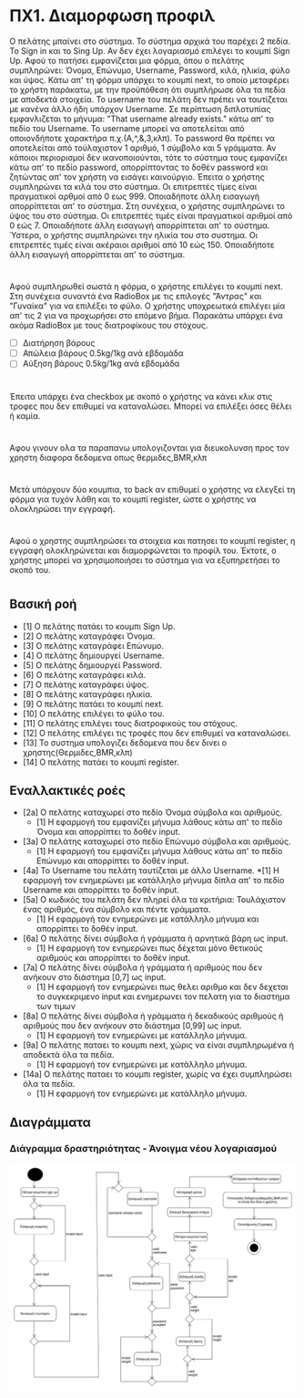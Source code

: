 # ΠΧ1. Διαμορφωση προφιλ

Ο πελάτης μπαίνει στο σύστημα. Το σύστημα αρχικά του παρέχει 2 πεδία. Το Sign in και το Sing Up. Αν δεν έχει λογαριασμό επιλέγει το κουμπί Sign Up. Αφού το πατήσει εμφανίζεται μια φόρμα, όπου ο πελάτης συμπληρώνει: Όνομα, Επώνυμο, Username, Password, κιλά, ηλικία, φύλο και ύψος. Κάτω απ' τη φόρμα υπάρχει το κουμπί next, το οποίο μεταφέρει το χρήστη παράκατω, με την προϋπόθεση ότι συμπλήρωσε όλα τα πεδία με αποδεκτά στοιχεία. To username του πελάτη δεν πρέπει να ταυτίζεται με κανένα άλλο ήδη υπάρχον Username. Σε περίπτωση διπλοτυπίας εμφανλιζεται το μήνυμα: "That username already exists." κάτω απ' το πεδίο του Username. Το username μπορεί να αποτελείται από οποιονδήποτε χαρακτήρα π.χ.(Α,^,&,3,κλπ). Το password θα πρέπει να αποτελείται από τούλαχιστον 1 αριθμό, 1 σύμβολο και 5 γράμματα. Αν κάποιοι περιορισμοί δεν ικανοποιούνται, τότε το σύστημα τους εμφανίζει κάτω απ' το πεδίο password, απορρίπτοντας το δοθέν password και ζητώντας απ' τον χρήστη να εισάγει καινούργιο. Έπειτα ο χρήστης συμπληρώνει τα κιλά του στο σύστημα. Οι επιτρεπτές τίμες είναι πραγματικοί αρθμοί από 0 εως 999. Οποιαδήποτε άλλη εισαγωγή απορρίπτεται απ' το σύστημα. Στη συνέχεια, ο χρήστης συμπληρώνει το ύψος του στο σύστημα. Οι επιτρεπτές τιμές είναι πραγματικοί αριθμοί από 0 εώς 7. Οποιαδήποτε άλλη εισαγωγή απορρίπτεται απ' το σύστημα. Ύστερα, ο χρήστης συμπληρώνει την ηλικία του στο συστημα. Οι επιτρεπτές τιμές είναι ακέραιοι αριθμοί από 10 εώς 150. Οποιαδήποτε άλλη εισαγωγή απορρίπτεται απ' το σύστημα.

#
Αφού συμπληρωθεί σωστά η φόρμα, ο χρήστης επιλέγει το κουμπί next. Στη συνέχεια συναντά ένα RadioBox με τις επιλογές "Άντρας" και "Γυναίκα" για να επιλέξει το φύλο. Ο χρήστης υποχρεωτικά επιλέγει μία απ' τις 2 για να προχωρήσει στο επόμενο βήμα.
Παρακάτω υπάρχει ένα ακόμα RadioBox με τους διατροφίκους του στόχους.

* [ ] Διατήρηση βάρους
* [ ] Απώλεια βάρους 0.5kg/1kg ανά εβδομάδα
* [ ] Αύξηση βάρους 0.5kg/1kg ανά εβδομάδα

#
Έπειτα υπάρχει ένα checkbox με σκοπό ο χρήστης να κάνει κλικ στις τροφες που δεν επιθυμεί να καταναλώσει. Μπορεί να επιλέξει όσες θέλει ή καμία.

#
Aφου γινουν ολα τα παραπανω υπολογιζονται για διευκολυνση προς τον χρηστη διαφορα δεδομενα οπως θερμιδες,BMR,κλπ

#
Μετά υπάρχουν δύο κουμπια, το back αν επιθυμεί ο χρήστης να ελεγξεί τη φόρμα για τυχόν λάθη και το κουμπί register, ώστε ο χρήστης να ολοκληρώσει την εγγραφή.

#
Αφού ο χρηστης συμπληρώσει τα στοιχεια και πατησει το κουμπί register, η εγγραφή ολοκληρώνεται και διαμορφώνεται το προφίλ του. Έκτοτε, ο χρήστης μπορεί να χρησιμοποιήσει το σύστημα για να εξυπηρετήσει το σκοπό του.

#

## Βασική ροή

* [1]  Ο πελάτης πατάει το κουμπι Sign Up.
* [2]  O πελάτης καταγράφει Όνομα.
* [3]  O πελάτης καταγράφει Επώνυμο.
* [4]  O πελάτης δημιουργεί Username.
* [5]  O πελάτης δημιουργεί Password.
* [6]  O πελάτης καταγράφει κιλά.
* [7]  O πελάτης καταγράφει ύψος.
* [8]  Ο πελάτης καταγράφει ηλικία.
* [9] Ο πελάτης πατάει το κουμπί next. 
* [10] Ο πελάτης επιλέγει το φύλο του.
* [11] Ο πελάτης επιλέγει τους διατροφικούς του στόχους.
* [12] Ο πελάτης επιλέγει τις τροφές που δεν επιθυμεί να καταναλώσει.
* [13] To συστημα υπολογιζει δεδομενα που δεν δινει ο χρηστης(Θερμιδες,BMR,κλπ)
* [14] Ο πελάτης πατάει το κουμπί register.

## Εναλλακτικές ροές

* [2a] Ο πελάτης καταχωρεί στο πεδίο Όνομα σύμβολα και αριθμούς.
  * [1] Η εφαρμογή του εμφανίζει μήνυμα λάθους κάτω απ' το πεδίο Όνομα και απορρίπτει το δοθέν input.
* [3a] Ο πελάτης καταχωρεί στο πεδίο Επώνυμο σύμβολα και αριθμούς.
  * [1] Η εφαρμογή του εμφανίζει μήνυμα λάθους κάτω απ' το πεδίο Επώνυμο και απορρίπτει το δοθέν input.
* [4a] To Username του πελάτη ταυτίζεται με άλλο Username.
     *[1] Η εφαρμογή τον ενημερώνει με κατάλληλο μήνυμα δίπλα απ' το πεδίο Username και απορρίπτει το δοθέν input.
* [5a] Ο κωδικός του πελάτη δεν πληρεί όλα τα κριτήρια: Τουλάχιστον ένας αριθμός, ένα σύμβολο και πέντε γράμματα.
  * [1] Η εφαρμογή τον ενημερώνει με κατάλληλο μήνυμα και απορρίπτει το δοθέν input.
* [6a] Ο πελάτης δίνει σύμβολα ή γράμματα ή αρνητικά βάρη ως input.
  * [1] Η εφαρμογή τον ενημερώνει πως δέχεται μόνο θετικούς αριθμούς και απορρίπτει το δοθέν input.
* [7a] Ο πελάτης δίνει σύμβολα ή γράμματα ή αριθμούς που δεν ανήκουν στο διάστημα [0,7] ως input.
  * [1] Η εφαρμογή τον ενημερώνει πως θελει αριθμο και δεν δεχεται το συγκεκριμενο input και ενημερωνει τον πελατη για το διαστημα των τιμων
* [8a] Ο πελάτης δίνει σύμβολα ή γράμματα ή δεκαδικούς αριθμούς ή αριθμούς που δεν ανήκουν στο διάστημα [0,99] ως input.
  * [1] Η εφαρμογή τον ενημερώνει με κατάλληλο μήνυμα.
* [9a] Ο πελάτης παταει το κουμπι next, χώρις να είναι συμπληρωμένα ή αποδεκτά όλα τα πεδία.
  * [1] Η εφαρμογή τον ενημερώνει με κατάλληλο μήνυμα.
* [14a] Ο πελάτης παταει το κουμπι register, χωρίς να έχει συμπληρώσει όλα τα πεδία.
  * [1] Η εφαρμογή τον ενημερώνει με κατάλληλο μήνυμα.
  
## Διαγράμματα
  
### Διάγραμμα δραστηριότητας - Άνοιγμα νέου λογαριασμού
![Διάγραμμα δραστηριότητα - Άνοιγμα Λογαριασμού](Diagrams/activity-create-account.jpg)

